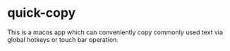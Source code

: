 # quick-copy
This is a macos app which can conveniently copy commonly used text via global hotkeys or touch bar operation.
